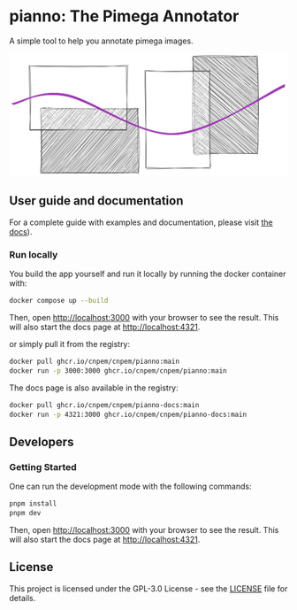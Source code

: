 # pianno: The Pimega Annotator

A simple tool to help you annotate pimega images.

<picture>
  <source media="(prefers-color-scheme: dark)" srcset="apps/docs/public/hero-dark.svg">
  <img alt="Shows the logo for the pianno web app: A Pimega annotator.." 
    src="apps/docs/public/hero.svg">
</picture>

## User guide and documentation

For a complete guide with examples and documentation, please visit [the docs](https://cnpem.github.io/pianno/)).

### Run locally

You build the app yourself and run it locally by running the docker container with:

```bash
docker compose up --build
```
Then, open [http://localhost:3000](http://localhost:3000) with your browser to see the result. This will also start the docs page at [http://localhost:4321](http://localhost:4321).

or simply pull it from the registry:

```bash
docker pull ghcr.io/cnpem/cnpem/pianno:main
docker run -p 3000:3000 ghcr.io/cnpem/cnpem/pianno:main
```

The docs page is also available in the registry:

```bash
docker pull ghcr.io/cnpem/cnpem/pianno-docs:main
docker run -p 4321:3000 ghcr.io/cnpem/cnpem/pianno-docs:main
```

## Developers

### Getting Started

One can run the development mode with the following commands:

```bash
pnpm install
pnpm dev
```

Then, open [http://localhost:3000](http://localhost:3000) with your browser to see the result. This will also start the docs page at [http://localhost:4321](http://localhost:4321).

## License

This project is licensed under the GPL-3.0 License - see the [LICENSE](LICENSE) file for details.
